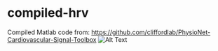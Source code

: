 # compiled-hrv
Compiled Matlab code from: https://github.com/cliffordlab/PhysioNet-Cardiovascular-Signal-Toolbox
![Alt Text](https://zenodo.org/badge/DOI/10.5281/zenodo.3437271.svg)
